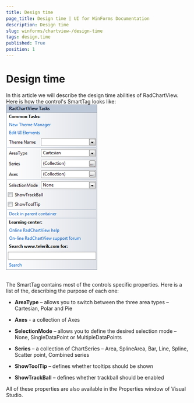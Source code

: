 ```yaml
---
title: Design time
page_title: Design time | UI for WinForms Documentation
description: Design time
slug: winforms/chartview-/design-time
tags: design,time
published: True
position: 1
---
```


# Design time



In this article we will describe the design time abilities of RadChartView. Here is how the control's SmartTag looks like:![chartview-design-time 001](images/chartview-design-time001.png)

## 

The SmartTag contains most of the controls specific properties. Here is a list of the, describing the purpose of each one:

* __AreaType__ – allows you to switch between the three area types – Cartesian, Polar and Pie
            

* __Axes__  - a collection of Axes
            

* __SelectionMode__ – allows you to define the desired selection mode – None, SingleDataPoint or MultipleDataPoints
            

* __Series__ – a collection of ChartSeries – Area, SplineArea, Bar, Line, Spline, Scatter point, Combined series
            

* __ShowToolTip__ – defines whether tooltips should be shown
            

* __ShowTrackBall__ – defines whether trackball should be enabled
            

All of these properties are also available in the Properties window of Visual Studio.
